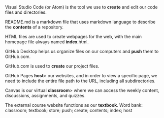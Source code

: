 Visual Studio Code (or Atom) is the tool we use to <b>create</b> and edit our code files and directories.

README.md is a markdown file that uses markdown language to describe the <b>contents</b> of a repository.

HTML files are used to create webpages for the web, with the main homepage file always named <b>index</b>.html.

GitHub Desktop helps us organize files on our computers and <b>push</b> them to GitHub.com.

GitHub.com is used to <b>create</b> our project files.

GitHub Pages <b>host</b>> our websites, and in order to view a specific page, we need to include the entire file path to the URL, including all subdirectories.

Canvas is our virtual <b>classroom</b>> where we can access the weekly content, discussions, assignments, and quizzes.

The external course website functions as our <b>textbook</b>.
Word bank: classroom; textbook; store; push; create; contents; index; host